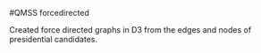 #QMSS forcedirected

Created force directed graphs in D3 from the edges and nodes of presidential candidates. 
